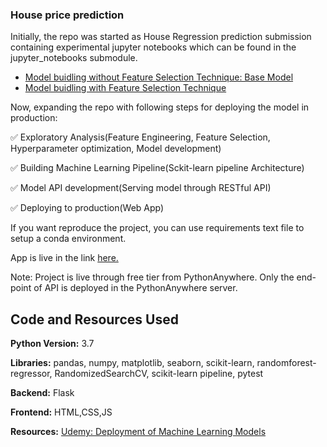 ### House price prediction 

Initially, the repo was started as House Regression prediction submission containing experimental jupyter notebooks which 
can be found in the jupyter_notebooks submodule.
- [Model buidling without Feature Selection Technique: Base Model](https://github.com/Mattobad/House-Price-Prediction-Regression/blob/master/jupyter_notebooks/End-to-End-Housing-Price-Prediction-without-feature-selection.ipynb)
- [Model buidling with Feature Selection Technique](https://github.com/Mattobad/House-Price-Prediction-Regression/blob/master/jupyter_notebooks/End-to-End%20ML%20project%20with%20Feature%20Selection%20techniques.ipynb)

Now, expanding the repo with following steps for deploying the model in production:

:white_check_mark: Exploratory Analysis(Feature Engineering, Feature Selection, Hyperparameter optimization, Model development)

:white_check_mark: Building Machine Learning Pipeline(Sckit-learn pipeline Architecture)

:white_check_mark: Model API development(Serving model through RESTful API)

:white_check_mark: Deploying to production(Web App)

If you want reproduce the project, you can use requirements text file to setup a conda environment.

App is live in the link [here.][applink]

Note: Project is live through free tier from PythonAnywhere. Only the end-point of API is deployed in the PythonAnywhere server.


## Code and Resources Used
**Python Version:** 3.7

**Libraries:** pandas, numpy, matplotlib, seaborn, scikit-learn, randomforest-regressor, RandomizedSearchCV, scikit-learn pipeline, pytest

**Backend:** Flask

**Frontend:** HTML,CSS,JS

**Resources:** [Udemy: Deployment of Machine Learning Models][course1]

[course1]:https://www.udemy.com/course/deployment-of-machine-learning-models/
[applink]:https://bit.ly/house-project-live

